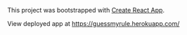 This project was bootstrapped with [Create React App](https://github.com/facebook/create-react-app).

View deployed app at https://guessmyrule.herokuapp.com/